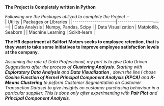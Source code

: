 **The Project is Completely written in Python**<br>

*Following are the Packages utilized to complete the Project :-*<br>
| Utility              | Packages or Libraries            |
|----------------------|-----------------------|
| Data Analysis        | Numpy, Pandas, Scipy  |
| Data Visualization   | Matplotlib, Seaborn   |
|   Machine Learning     | Scikit-learn          |

**The HR department at Salifort Motors seeks to employee retention, that is they want to take some initiatives to improve employee satisfaction levels at the company.**

*Assuming the role of Data Professional, my part is to give Data Driven Suggestions after the process of **Clustering Analysis**. Starting with **Exploratory Data Analysis** and **Data Visualization** , down the line I chose **Cosine Function of Kernel Principal Component Analysis (KPCA)** and **K-Means Clustering** to peform Customer Segmentation on Customer Transaction Dataset to give insights on customer purchasing behaviour in a particular supplier. This is done only after experimenting with **Pair Plot** and **Principal Component Analysis**.*
